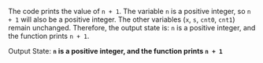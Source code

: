 The code prints the value of `n + 1`. The variable `n` is a positive integer, so `n + 1` will also be a positive integer. The other variables (`x`, `s`, `cnt0`, `cnt1`) remain unchanged. Therefore, the output state is: `n` is a positive integer, and the function prints `n + 1`.

Output State: **`n` is a positive integer, and the function prints `n + 1`**
